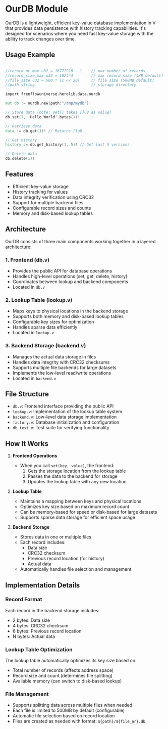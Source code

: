 # OurDB Module

OurDB is a lightweight, efficient key-value database implementation in V that provides data persistence with history tracking capabilities. It's designed for scenarios where you need fast key-value storage with the ability to track changes over time.

## Usage Example

```v

//record_nr_max u32 = 16777216 - 1    // max number of records
//record_size_max u32 = 1024*4        // max record size (4KB default)
//file_size u32 = 500 * (1 << 20)     // file size (500MB default)
//path string                         // storage directory

import freeflowuniverse.herolib.data.ourdb

mut db := ourdb.new(path:"/tmp/mydb")!

// Store data (note: set() takes []u8 as value)
db.set(1, 'Hello World'.bytes())!

// Retrieve data
data := db.get(1)! // Returns []u8

// Get history
history := db.get_history(1, 5)! // Get last 5 versions

// Delete data
db.delete(1)!
```


## Features

- Efficient key-value storage
- History tracking for values
- Data integrity verification using CRC32
- Support for multiple backend files
- Configurable record sizes and counts
- Memory and disk-based lookup tables

## Architecture

OurDB consists of three main components working together in a layered architecture:

### 1. Frontend (db.v)
- Provides the public API for database operations
- Handles high-level operations (set, get, delete, history)
- Coordinates between lookup and backend components
- Located in `db.v`

### 2. Lookup Table (lookup.v)
- Maps keys to physical locations in the backend storage
- Supports both memory and disk-based lookup tables
- Configurable key sizes for optimization
- Handles sparse data efficiently
- Located in `lookup.v`

### 3. Backend Storage (backend.v)
- Manages the actual data storage in files
- Handles data integrity with CRC32 checksums
- Supports multiple file backends for large datasets
- Implements the low-level read/write operations
- Located in `backend.v`

## File Structure

- `db.v`: Frontend interface providing the public API
- `lookup.v`: Implementation of the lookup table system
- `backend.v`: Low-level data storage implementation
- `factory.v`: Database initialization and configuration
- `db_test.v`: Test suite for verifying functionality

## How It Works

1. **Frontend Operations**
   - When you call `set(key, value)`, the frontend:
     1. Gets the storage location from the lookup table
     2. Passes the data to the backend for storage
     3. Updates the lookup table with any new location

2. **Lookup Table**
   - Maintains a mapping between keys and physical locations
   - Optimizes key size based on maximum record count
   - Can be memory-based for speed or disk-based for large datasets
   - Supports sparse data storage for efficient space usage

3. **Backend Storage**
   - Stores data in one or multiple files
   - Each record includes:
     - Data size
     - CRC32 checksum
     - Previous record location (for history)
     - Actual data
   - Automatically handles file selection and management

## Implementation Details

### Record Format
Each record in the backend storage includes:
- 2 bytes: Data size
- 4 bytes: CRC32 checksum
- 6 bytes: Previous record location
- N bytes: Actual data

### Lookup Table Optimization
The lookup table automatically optimizes its key size based on:
- Total number of records (affects address space)
- Record size and count (determines file splitting)
- Available memory (can switch to disk-based lookup)

### File Management
- Supports splitting data across multiple files when needed
- Each file is limited to 500MB by default (configurable)
- Automatic file selection based on record location
- Files are created as needed with format: `${path}/${file_nr}.db`
